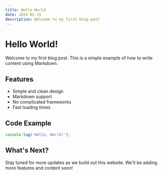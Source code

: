 ```yaml
---
title: Hello World
date: 2024-02-15
description: Welcome to my first blog post
---
```


# Hello World!

Welcome to my first blog post. This is a simple example of how to write content using Markdown.

## Features

- Simple and clean design
- Markdown support
- No complicated frameworks
- Fast loading times

## Code Example

```javascript
console.log('Hello, World!');
```

## What's Next?

Stay tuned for more updates as we build out this website. We'll be adding more features and content soon! 